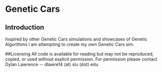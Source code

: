 # Genetic Cars

## Introduction
Inspired by other Genetic Cars simulations and showcases of Genetic Algorithms I am attempting to create my own Genetic Cars sim.

##Licensing
All code is available for reading but may not be reproduced, copied, or used without explicit permission. For permission please contact Dylan Lawrence -- dlawre14 (at) slu (dot) edu
